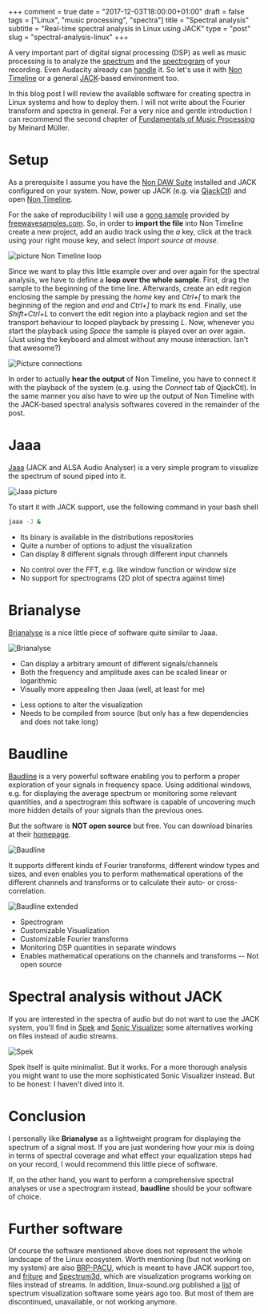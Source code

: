 +++
comment = true
date = "2017-12-03T18:00:00+01:00"
draft = false
tags = ["Linux", "music processing", "spectra"]
title = "Spectral analysis"
subtitle = "Real-time spectral analysis in Linux using JACK"
type = "post"
slug = "spectral-analysis-linux"
+++

A very important part of digital signal processing (DSP) as well as
music processing is to analyze the
[spectrum](https://en.wikipedia.org/wiki/Spectral_density) and the
[spectrogram](https://en.wikipedia.org/wiki/Spectrogram) of your
recording. Even Audacity already can
[handle](http://manual.audacityteam.org/man/plot_spectrum.html) it. So
let's use it with [Non
Timeline](http://non.tuxfamily.org/wiki/Non%20Timeline) or a general
[JACK](http://jackaudio.org/)-based environment too.

In this blog post I will review the available software for creating
spectra in Linux systems and how to deploy them. I will not write
about the Fourier transform and spectra in general. For a very nice
and gentle introduction I can recommend the second
chapter of [Fundamentals of Music
Processing](https://www.springer.com/us/book/9783319219448) by Meinard
Müller. 

# Setup

As a prerequisite I assume you have the [Non DAW
Suite](http://non.tuxfamily.org/) installed and JACK configured on
your system. Now, power up JACK (e.g. via
[QjackCtl](https://qjackctl.sourceforge.io/)) and open [Non
Timeline](http://non.tuxfamily.org/wiki/Non%20Timeline).

For the sake of reproducibility I will use a [gong sample](http://freewavesamples.com/gong) provided by
[freewavesamples.com](http://freewavesamples.com). So, in order to
**import the file** into Non Timeline create a new project, add an audio
track using the *a* key, click at the
track using your right mouse key, and select *Import source at mouse*. 

![picture Non Timeline loop](/static/images/posts/2017/spectral-analysis/non-timeline-setup.jpeg)

Since we want to play this little example over and over again for the
spectral analysis, we have to define a **loop over the whole
sample**. First, drag the sample to the beginning of the time
line. Afterwards, create an edit region enclosing the sample by
pressing the *home* key and *Ctrl+[* to mark the beginning of the region
and *end* and *Ctrl+]* to mark its end. Finally, use *Shift+Ctrl+L*
to convert the edit region into a playback region and set the
transport behaviour to looped playback by pressing *L*. Now, whenever
you start the playback using *Space* the sample is played over an over
again. (Just using the keyboard and almost without any mouse
interaction. Isn't that awesome?)

![Picture connections](/static/images/posts/2017/spectral-analysis/connection-setup.png)

In order to actually **hear the output** of Non Timeline, you have to
connect it with the playback of the system (e.g. using the *Connect*
tab of QjackCtl). In the same manner you also have to wire up the
output of Non Timeline with the JACK-based spectral analysis softwares
covered in the remainder of the post.

# Jaaa

[Jaaa](http://kokkinizita.linuxaudio.org/linuxaudio/) (JACK and ALSA
Audio Analyser) is a very simple program to visualize the spectrum of
sound piped into it.

![Jaaa picture](/static/images/posts/2017/spectral-analysis/jaaa.png)

To start it with JACK support, use the following command in your bash
shell 
```bash
jaaa -J &
```

+ Its binary is available in the distributions repositories 
+ Quite a number of options to adjust the visualization
+ Can display 8 different signals through different input channels
- No control over the FFT, e.g. like window function or window size
- No support for spectrograms (2D plot of spectra against time)

# Brianalyse

[Brianalyse](http://humanleg.org.uk/code/brianalyze/) is a nice little
piece of software quite similar to Jaaa. 

![Brianalyse](/static/images/posts/2017/spectral-analysis/brianalyse.png)

+ Can display a arbitrary amount of different signals/channels
+ Both the frequency and amplitude axes can be scaled linear or
  logarithmic 
+ Visually more appealing then Jaaa (well, at least for me)
- Less options to alter the visualization
- Needs to be compiled from source (but only has a few dependencies and
  does not take long)
  

# Baudline

[Baudline](http://www.baudline.com/index.html) is a very powerful
software enabling you to perform a proper exploration of your signals
in frequency space. Using additional windows, e.g. for displaying the
average spectrum or monitoring some relevant quantities, and a
spectrogram this software is capable of uncovering much more hidden
details of your signals than the previous ones. 

But the software is **NOT open source** but free. You can download
binaries at their [homepage](http://www.baudline.com/download.html).

![Baudline](/static/images/posts/2017/spectral-analysis/baudline-basic.jpeg)

It supports different kinds of Fourier transforms,
different window types and sizes, and even enables you to perform
mathematical operations of the different channels and transforms or to
calculate their auto- or cross-correlation.

![Baudline extended](/static/images/posts/2017/spectral-analysis/baudline-advanced.jpeg)

+ Spectrogram
+ Customizable Visualization
+ Customizable Fourier transforms
+ Monitoring DSP quantities in separate windows
+ Enables mathematical operations on the channels and transforms
-- Not open source

# Spectral analysis without JACK

If you are interested in the spectra of audio but do not want to
use the JACK system, you'll find in [Spek](http://spek.cc/) and [Sonic Visualizer](http://www.sonicvisualiser.org/) some
alternatives working on files instead of audio streams.

![Spek](/static/images/posts/2017/spectral-analysis/spek.jpeg)

Spek itself is quite minimalist. But it works. For a more thorough
analysis you might want to use the more sophisticated Sonic Visualizer
instead. But to be honest: I haven't dived into it.

# Conclusion

I personally like **Brianalyse** as a lightweight program for
displaying the spectrum of a signal most. If you are just wondering
how your mix is doing in terms of spectral coverage and what effect
your equalization steps had on your record, I would recommend this
little piece of software.

If, on the other hand, you want to perform a comprehensive spectral
analyses or use a spectrogram instead, **baudline** should be your
software of choice.

# Further software

Of course the software mentioned above does not represent the whole
landscape of the Linux ecosystem. Worth mentioning (but not working on
my system) are also
[BRP-PACU](https://sourceforge.net/projects/brp-pacu/), which is meant
to have JACK support too, and [friture](http://friture.org/) and
[Spectrum3d](http://spectrum3d.sourceforge.net/index.html), which are
visualization programs working on files instead of
streams. In addition, linux-sound.org published a
[list](http://linux-sound.org/scopes.html) of spectrum visualization
software some years ago too. But most of them are discontinued,
unavailable, or not working anymore.

